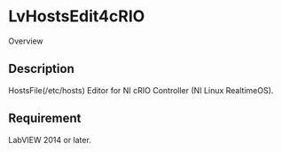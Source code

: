 LvHostsEdit4cRIO
=====

Overview

## Description
HostsFile(/etc/hosts) Editor for NI cRIO Controller (NI Linux RealtimeOS).

## Requirement
LabVIEW 2014 or later.

